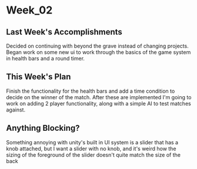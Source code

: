 Week_02
=======

## Last Week's Accomplishments

Decided on continuing with beyond the grave instead of changing projects. Began work on some new
ui to work through the basics of the game system in health bars and a round timer.  

## This Week's Plan

Finish the functionality for the health bars and add a time condition to decide on the winner of the
match. After these are implemented I'm going to work on adding 2 player functionality, along with a simple
AI to test matches against.

## Anything Blocking?

Something annoying with unity's built in UI system is a slider that has a knob attached, but I want a
slider with no knob, and it's weird how the sizing of the foreground of the slider doesn't quite match
the size of the back